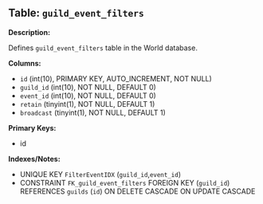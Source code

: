## Table: `guild_event_filters`

**Description:**

Defines `guild_event_filters` table in the World database.

**Columns:**
- `id` (int(10), PRIMARY KEY, AUTO_INCREMENT, NOT NULL)
- `guild_id` (int(10), NOT NULL, DEFAULT 0)
- `event_id` (int(10), NOT NULL, DEFAULT 0)
- `retain` (tinyint(1), NOT NULL, DEFAULT 1)
- `broadcast` (tinyint(1), NOT NULL, DEFAULT 1)

**Primary Keys:**
- id

**Indexes/Notes:**
- UNIQUE KEY `FilterEventIDX` (`guild_id`,`event_id`)
- CONSTRAINT `FK_guild_event_filters` FOREIGN KEY (`guild_id`) REFERENCES `guilds` (`id`) ON DELETE CASCADE ON UPDATE CASCADE